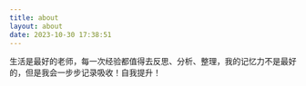 ```yaml
---
title: about
layout: about
date: 2023-10-30 17:38:51
---
```


生活是最好的老师，每一次经验都值得去反思、分析、整理，我的记忆力不是最好的，但是我会一步步记录吸收！自我提升！